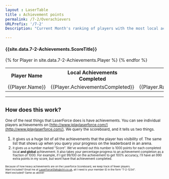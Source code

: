 ```yaml
---
layout : LaserTable
title : Achievement points 
permalink: /7-2/Overachievers
URLPrefix: '/7-2'
Description: "Current Month's ranking of players with the most local achievements:  LaserForce Peterborough"

---
```




#### {{site.data.7-2-Achievements.ScoreTitle}}

<table class = "ScoreTable">
<tr><th>Player Name</th><th>Local Achievements<br/>Completed </th><th colspan = "2"> Rarest Achievmenent <br/>(others with it)</th> </tr>
{% for Player in site.data.7-2-Achievements.Player %}
<tr><td>{{Player.Name}}</td><td class = "number"> {{Player.AchievementsCompleted}}</td><td class = "number">{{Player.RarestAchievement}}</td><td class = "SmallBrightNumber">{{Player.OthersWith}}</td></tr>
{% endfor %}
</table>

-----

## <small>How does this work?</small>

<small>One of the neat things that LaserForce does is have achievements. You can see individual players achievements on [http://www.iplaylaserforce.com/](http://www.iplaylaserforce.com/). We query the scoreboard, and it tells us two things. </small>
1. <small> it gives us a huge list of all the achievements that the player has visibility of. The same list that shows up when you query your progress on the leaderboard in an arena.
2. <small> it gives us a number marked "Score". We've worked out this number is 1000 points for each completed local **and global** achievement. It also takes your percentage progress to an achievement completion as a fraction of 1000. For example, if I got 99/100 on the achievement to get 100% accuracy, I'll have an 990 extra points in my score, but wont have that achievement completed.

<small>Because of how heavy achievements are on the Laserforce Scoreboard, we keep track of fewer players.  <br/>
Want included? Email me at [LaserForceStats@ctri.co.uk](mailto:LaserForceStats@ctri.co.uk), all I need is your member ID in the form "7-2-1234". <br/>
Want excluded? Same as above!</small>